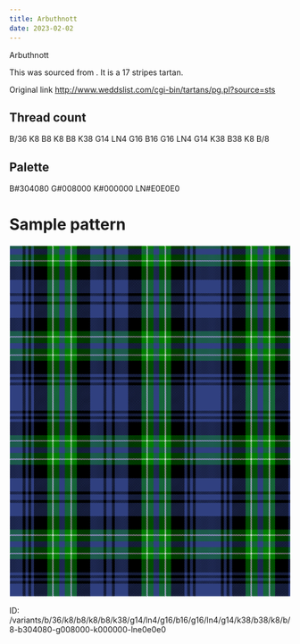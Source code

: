 ```yaml
---
title: Arbuthnott
date: 2023-02-02
---
```

Arbuthnott

This was sourced from <no value>.  It is a 17 stripes tartan.

Original link http://www.weddslist.com/cgi-bin/tartans/pg.pl?source=sts

## Thread count
B/36 K8 B8 K8 B8 K38 G14 LN4 G16 B16 G16 LN4 G14 K38 B38 K8 B/8

## Palette
B#304080 G#008000 K#000000 LN#E0E0E0

# Sample pattern

![Tartan detail](tartan.png "B/36 K8 B8 K8 B8 K38 G14 LN4 G16 B16 G16 LN4 G14 K38 B38 K8 B/8 tartan")

ID: /variants/b/36/k8/b8/k8/b8/k38/g14/ln4/g16/b16/g16/ln4/g14/k38/b38/k8/b/8-b304080-g008000-k000000-lne0e0e0
